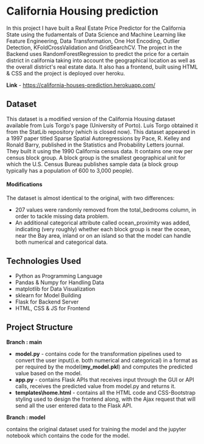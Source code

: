 # California Housing prediction
In this project I have built a Real Estate Price Predictor for the California State using the fudamentals of Data Science and Machine Learning like Feature Engineering, Data Transformation, One Hot Encoding, Outlier Detection, KFoldCrossValidation and GridSearchCV. The project in the Backend uses RandomForestRegression to predict the price for a certain district in california taking into account the geographical location as well as the overall district's real estate data. It also has a frontend, built using HTML & CSS     and the project is deployed over heroku.

**Link** - https://california-houses-prediction.herokuapp.com/

## Dataset
This dataset is a modified version of the California Housing dataset available from Luís Torgo's page (University of Porto). Luís Torgo obtained it from the StatLib repository (which is closed now). This dataset appeared in a 1997 paper titled Sparse Spatial Autoregressions by Pace, R. Kelley and Ronald Barry, published in the Statistics and Probability Letters journal. They built it using the 1990 California census data. It contains one row per census block group. A block group is the smallest geographical unit for which the U.S. Census Bureau publishes sample data (a block group typically has a population of 600 to 3,000 people).

#### Modifications
  The dataset is almost identical to the original, with two differences:
- 207 values were randomly removed from the total_bedrooms column, in order to tackle missing data problem.
- An additional categorical attribute called ocean_proximity was added, indicating (very roughly) whether each block group is near the ocean, near the Bay area, inland or on an    island so that the model can handle both numerical and categorical data. 

## Technologies Used
- Python as Programming Language
- Pandas & Numpy for Handling Data
- matplotlib for Data Visualization
- sklearn for Model Building
- Flask for Backend Server
- HTML, CSS & JS for Frontend

## Project Structure
**Branch : main**
- **model.py** - contains code for the transformation pipelines used to convert the user input(i.e. both numerical and categorical) in a format as per required by the model(**my_model.pkl**) and computes the predicted value based on the model.
- **app.py** - contains Flask APIs that receives input through the GUI or API calls, receives the predicted value from model.py and returns it.
- **templates\home.html** - contains all the HTML code and CSS-Bootstrap styling used to design the frontend along, with the Ajax request that will send all the user entered data to the Flask API.

**Branch : model**
 
 contains the original dataset used for training the model and the jupyter notebook which contains the code for the model.
